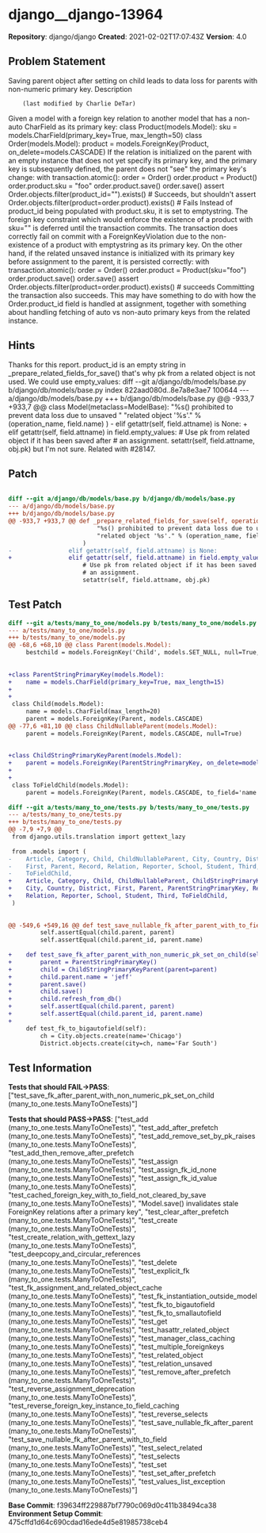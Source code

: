 # django__django-13964

**Repository**: django/django
**Created**: 2021-02-02T17:07:43Z
**Version**: 4.0

## Problem Statement

Saving parent object after setting on child leads to data loss for parents with non-numeric primary key.
Description
	 
		(last modified by Charlie DeTar)
	 
Given a model with a foreign key relation to another model that has a non-auto CharField as its primary key:
class Product(models.Model):
	sku = models.CharField(primary_key=True, max_length=50)
class Order(models.Model):
	product = models.ForeignKey(Product, on_delete=models.CASCADE)
If the relation is initialized on the parent with an empty instance that does not yet specify its primary key, and the primary key is subsequently defined, the parent does not "see" the primary key's change:
with transaction.atomic():
	order = Order()
	order.product = Product()
	order.product.sku = "foo"
	order.product.save()
	order.save()
	assert Order.objects.filter(product_id="").exists() # Succeeds, but shouldn't
	assert Order.objects.filter(product=order.product).exists() # Fails
Instead of product_id being populated with product.sku, it is set to emptystring. The foreign key constraint which would enforce the existence of a product with sku="" is deferred until the transaction commits. The transaction does correctly fail on commit with a ForeignKeyViolation due to the non-existence of a product with emptystring as its primary key.
On the other hand, if the related unsaved instance is initialized with its primary key before assignment to the parent, it is persisted correctly:
with transaction.atomic():
	order = Order()
	order.product = Product(sku="foo")
	order.product.save()
	order.save()
	assert Order.objects.filter(product=order.product).exists() # succeeds
Committing the transaction also succeeds.
This may have something to do with how the Order.product_id field is handled at assignment, together with something about handling fetching of auto vs non-auto primary keys from the related instance.


## Hints

Thanks for this report. product_id is an empty string in ​_prepare_related_fields_for_save() that's why pk from a related object is not used. We could use empty_values: diff --git a/django/db/models/base.py b/django/db/models/base.py index 822aad080d..8e7a8e3ae7 100644 --- a/django/db/models/base.py +++ b/django/db/models/base.py @@ -933,7 +933,7 @@ class Model(metaclass=ModelBase): "%s() prohibited to prevent data loss due to unsaved " "related object '%s'." % (operation_name, field.name) ) - elif getattr(self, field.attname) is None: + elif getattr(self, field.attname) in field.empty_values: # Use pk from related object if it has been saved after # an assignment. setattr(self, field.attname, obj.pk) but I'm not sure. Related with #28147.

## Patch

```diff

diff --git a/django/db/models/base.py b/django/db/models/base.py
--- a/django/db/models/base.py
+++ b/django/db/models/base.py
@@ -933,7 +933,7 @@ def _prepare_related_fields_for_save(self, operation_name):
                         "%s() prohibited to prevent data loss due to unsaved "
                         "related object '%s'." % (operation_name, field.name)
                     )
-                elif getattr(self, field.attname) is None:
+                elif getattr(self, field.attname) in field.empty_values:
                     # Use pk from related object if it has been saved after
                     # an assignment.
                     setattr(self, field.attname, obj.pk)


```

## Test Patch

```diff
diff --git a/tests/many_to_one/models.py b/tests/many_to_one/models.py
--- a/tests/many_to_one/models.py
+++ b/tests/many_to_one/models.py
@@ -68,6 +68,10 @@ class Parent(models.Model):
     bestchild = models.ForeignKey('Child', models.SET_NULL, null=True, related_name='favored_by')
 
 
+class ParentStringPrimaryKey(models.Model):
+    name = models.CharField(primary_key=True, max_length=15)
+
+
 class Child(models.Model):
     name = models.CharField(max_length=20)
     parent = models.ForeignKey(Parent, models.CASCADE)
@@ -77,6 +81,10 @@ class ChildNullableParent(models.Model):
     parent = models.ForeignKey(Parent, models.CASCADE, null=True)
 
 
+class ChildStringPrimaryKeyParent(models.Model):
+    parent = models.ForeignKey(ParentStringPrimaryKey, on_delete=models.CASCADE)
+
+
 class ToFieldChild(models.Model):
     parent = models.ForeignKey(Parent, models.CASCADE, to_field='name', related_name='to_field_children')
 
diff --git a/tests/many_to_one/tests.py b/tests/many_to_one/tests.py
--- a/tests/many_to_one/tests.py
+++ b/tests/many_to_one/tests.py
@@ -7,9 +7,9 @@
 from django.utils.translation import gettext_lazy
 
 from .models import (
-    Article, Category, Child, ChildNullableParent, City, Country, District,
-    First, Parent, Record, Relation, Reporter, School, Student, Third,
-    ToFieldChild,
+    Article, Category, Child, ChildNullableParent, ChildStringPrimaryKeyParent,
+    City, Country, District, First, Parent, ParentStringPrimaryKey, Record,
+    Relation, Reporter, School, Student, Third, ToFieldChild,
 )
 
 
@@ -549,6 +549,16 @@ def test_save_nullable_fk_after_parent_with_to_field(self):
         self.assertEqual(child.parent, parent)
         self.assertEqual(child.parent_id, parent.name)
 
+    def test_save_fk_after_parent_with_non_numeric_pk_set_on_child(self):
+        parent = ParentStringPrimaryKey()
+        child = ChildStringPrimaryKeyParent(parent=parent)
+        child.parent.name = 'jeff'
+        parent.save()
+        child.save()
+        child.refresh_from_db()
+        self.assertEqual(child.parent, parent)
+        self.assertEqual(child.parent_id, parent.name)
+
     def test_fk_to_bigautofield(self):
         ch = City.objects.create(name='Chicago')
         District.objects.create(city=ch, name='Far South')

```

## Test Information

**Tests that should FAIL→PASS**: ["test_save_fk_after_parent_with_non_numeric_pk_set_on_child (many_to_one.tests.ManyToOneTests)"]

**Tests that should PASS→PASS**: ["test_add (many_to_one.tests.ManyToOneTests)", "test_add_after_prefetch (many_to_one.tests.ManyToOneTests)", "test_add_remove_set_by_pk_raises (many_to_one.tests.ManyToOneTests)", "test_add_then_remove_after_prefetch (many_to_one.tests.ManyToOneTests)", "test_assign (many_to_one.tests.ManyToOneTests)", "test_assign_fk_id_none (many_to_one.tests.ManyToOneTests)", "test_assign_fk_id_value (many_to_one.tests.ManyToOneTests)", "test_cached_foreign_key_with_to_field_not_cleared_by_save (many_to_one.tests.ManyToOneTests)", "Model.save() invalidates stale ForeignKey relations after a primary key", "test_clear_after_prefetch (many_to_one.tests.ManyToOneTests)", "test_create (many_to_one.tests.ManyToOneTests)", "test_create_relation_with_gettext_lazy (many_to_one.tests.ManyToOneTests)", "test_deepcopy_and_circular_references (many_to_one.tests.ManyToOneTests)", "test_delete (many_to_one.tests.ManyToOneTests)", "test_explicit_fk (many_to_one.tests.ManyToOneTests)", "test_fk_assignment_and_related_object_cache (many_to_one.tests.ManyToOneTests)", "test_fk_instantiation_outside_model (many_to_one.tests.ManyToOneTests)", "test_fk_to_bigautofield (many_to_one.tests.ManyToOneTests)", "test_fk_to_smallautofield (many_to_one.tests.ManyToOneTests)", "test_get (many_to_one.tests.ManyToOneTests)", "test_hasattr_related_object (many_to_one.tests.ManyToOneTests)", "test_manager_class_caching (many_to_one.tests.ManyToOneTests)", "test_multiple_foreignkeys (many_to_one.tests.ManyToOneTests)", "test_related_object (many_to_one.tests.ManyToOneTests)", "test_relation_unsaved (many_to_one.tests.ManyToOneTests)", "test_remove_after_prefetch (many_to_one.tests.ManyToOneTests)", "test_reverse_assignment_deprecation (many_to_one.tests.ManyToOneTests)", "test_reverse_foreign_key_instance_to_field_caching (many_to_one.tests.ManyToOneTests)", "test_reverse_selects (many_to_one.tests.ManyToOneTests)", "test_save_nullable_fk_after_parent (many_to_one.tests.ManyToOneTests)", "test_save_nullable_fk_after_parent_with_to_field (many_to_one.tests.ManyToOneTests)", "test_select_related (many_to_one.tests.ManyToOneTests)", "test_selects (many_to_one.tests.ManyToOneTests)", "test_set (many_to_one.tests.ManyToOneTests)", "test_set_after_prefetch (many_to_one.tests.ManyToOneTests)", "test_values_list_exception (many_to_one.tests.ManyToOneTests)"]

**Base Commit**: f39634ff229887bf7790c069d0c411b38494ca38
**Environment Setup Commit**: 475cffd1d64c690cdad16ede4d5e81985738ceb4
